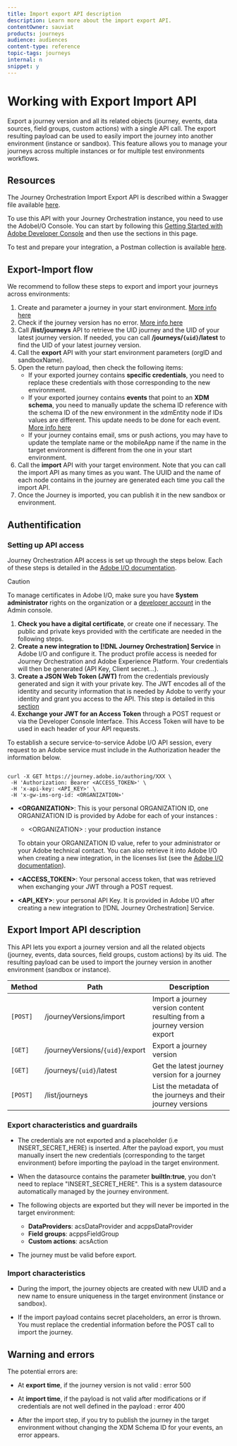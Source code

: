 ```yaml
---
title: Import export API description
description: Learn more about the import export API.
contentOwner: sauviat
products: journeys
audience: audiences
content-type: reference
topic-tags: journeys
internal: n
snippet: y
---
```


# Working with Export Import API

Export a journey version and all its related objects (journey, events, data sources, field groups, custom actions) with a single API call. The export resulting payload can be used to easily import the journey into another environment (instance or sandbox).
This feature allows you to manage your journeys across multiple instances or for multiple test environments workflows.


## Resources

The Journey Orchestration Import Export API is described within a Swagger file available [here](https://adobedocs.github.io/JourneyAPI/docs/).

To use this API with your Journey Orchestration instance, you need to use the AdobeI/O Console. You can start by following this [Getting Started with Adobe Developer Console](https://www.adobe.io/apis/experienceplatform/console/docs.html#!AdobeDocs/adobeio-console/master/getting-started.md) and then use the sections in this page.

To test and prepare your integration, a Postman collection is available [here](https://raw.githubusercontent.com/AdobeDocs/JourneyAPI/master/postman-collections/Journey-Orchestration_Export-import-API_postman-collection.json). 


## Export-Import flow

We recommend to follow these steps to export and import your journeys across environments:

1. Create and parameter a journey in your start environment. [More info here](https://docs.adobe.com/content/help/en/journeys/using/building-journeys/about-journey-building/journey.html)
1. Check if the journey version has no error. [More info here](https://docs.adobe.com/content/help/en/journeys/using/building-journeys/testing-the-journey.html)
1. Call **/list/journeys** API to retrieve the UID journey and the UID of your latest journey version. If needed, you can call **/journeys/`{uid}`/latest** to find the UID of your latest journey version.  
1. Call the **export** API with your start environment parameters (orgID and sandboxName).
1. Open the return payload, then check the following items:
   * If your exported journey contains **specific credentials**, you need to replace these credentials with those corresponding to the new environment.
   * If your exported journey contains **events** that point to an **XDM schema**, you need to manually update the schema ID reference with the schema ID of the new environment in the xdmEntity node if IDs values are different. This update needs to be done for each event. [More info here](https://docs.adobe.com/content/help/en/journeys/using/events-journeys/experience-event-schema.html)
   * If your journey contains email, sms or push actions, you may have to update the template name or the mobileApp name if the name in the target environment is different from the one in your start environment.
1. Call the **import** API with your target environment. Note that you can call the import API as many times as you want. The UUID and the name of each node contains in the journey are generated each time you call the import API.
1. Once the Journey is imported, you can publish it in the new sandbox or environment.


## Authentification

### Setting up API access

Journey Orchestration API access is set up through the steps below. Each of these steps is detailed in the [Adobe I/O documentation](https://www.adobe.io/authentication/auth-methods.html#!AdobeDocs/adobeio-auth/master/AuthenticationOverview/ServiceAccountIntegration.md).

>[!CAUTION]
>
>To manage certificates in Adobe I/O, make sure you have <b>System administrator</b> rights on the organization or a [developer account](https://helpx.adobe.com/enterprise/using/manage-developers.html) in the Admin console.

1. **Check you have a digital certificate**, or create one if necessary. The public and private keys provided with the certificate are needed in the following steps.
1. **Create a new integration to [!DNL Journey Orchestration] Service** in Adobe I/O and configure it. The product profile access is needed for Journey Orchestration and Adobe Experience Platform. Your credentials will then be generated (API Key, Client secret...).
1. **Create a JSON Web Token (JWT)** from the credentials previously generated and sign it with your private key. The JWT encodes all of the identity and security information that is needed by Adobe to verify your identity and grant you access to the API. This step is detailed in this [section](https://www.adobe.io/authentication/auth-methods.html#!AdobeDocs/adobeio-auth/master/JWT/JWT.md)
1. **Exchange your JWT for an Access Token** through a POST request or via the Developer Console Interface. This Access Token will have to be used in each header of your API requests.

To establish a secure service-to-service Adobe I/O API session, every request to an Adobe service must include in the Authorization header the information below.

```

curl -X GET https://journey.adobe.io/authoring/XXX \
 -H 'Authorization: Bearer <ACCESS_TOKEN>' \
 -H 'x-api-key: <API_KEY>' \
 -H 'x-gw-ims-org-id: <ORGANIZATION>'

```

* **&lt;ORGANIZATION&gt;**: This is your personal ORGANIZATION ID, one ORGANIZATION ID is provided by Adobe for each of your instances :

    * &lt;ORGANIZATION&gt; : your production instance

    To obtain your ORGANIZATION ID value, refer to your administrator or your Adobe technical contact. You can also retrieve it into Adobe I/O when creating a new integration, in the licenses list (see the [Adobe I/O documentation](https://www.adobe.io/authentication.html)).

* **<ACCESS_TOKEN>**: Your personal access token, that was retrieved when exchanging your JWT through a POST request.

* **<API_KEY>**: your personal API Key. It is provided in Adobe I/O after creating a new integration to [!DNL Journey Orchestration] Service.



## Export Import API description

This API lets you export a journey version and all the related objects (journey, events, data sources, field groups, custom actions) by its uid.
The resulting payload can be used to import the journey version in another environment (sandbox or instance).

| Method | Path | Description |
|---|---|---|
| `[POST]` | /journeyVersions/import  | Import a journey version content resulting from a journey version export |
| `[GET]` | /journeyVersions/`{uid}`/export  | Export a journey version |
| `[GET]` | /journeys/`{uid}`/latest  | Get the latest journey version for a journey |
| `[POST]` | /list/journeys  | List the metadata of the journeys and their journey versions |


### Export characteristics and guardrails

* The credentials are not exported and a placeholder (i.e INSERT_SECRET_HERE) is inserted.
  After the payload export, you must manually insert the new credentials (corresponding to the target environment) before importing the payload in the target environment.
  
* When the datasource contains the parameter **builtIn:true**, you don't need to replace "INSERT_SECRET_HERE". This is a system datasource automatically managed by the journey environment.

* The following objects are exported but they will never be imported in the target environment:
   * **DataProviders**:  acsDataProvider and acppsDataProvider
   * **Field groups**: acppsFieldGroup
   * **Custom actions**: acsAction

* The journey must be valid before export.

### Import characteristics

* During the import, the journey objects are created with new UUID and a new name to ensure uniqueness in the target environment (instance or sandbox).

* If the import payload contains secret placeholders, an error is thrown. You must replace the credential information before the POST call to import the journey.

## Warning and errors 

The potential errors are:

* At **export time**, if the journey version is not valid : error 500

* At **import time**, if the payload is not valid after modifications or if credentials are not well defined in the payload : error 400

* After the import step, if you try to publish the journey in the target environment without changing the XDM Schema ID for your events, an error appears. 

